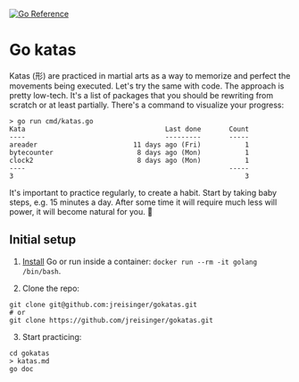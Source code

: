 [![Go Reference](https://pkg.go.dev/badge/github.com/jreisinger/gokatas.svg)](https://pkg.go.dev/github.com/jreisinger/gokatas)

# Go katas

Katas (形) are practiced in martial arts as a way to memorize and perfect the
movements being executed. Let's try the same with code. The approach is pretty
low-tech. It's a list of packages that you should be rewriting from scratch or
at least partially. There's a command to visualize your progress:

```
> go run cmd/katas.go
Kata                                   Last done       Count
----                                   ---------       -----
areader                        11 days ago (Fri)           1
bytecounter                     8 days ago (Mon)           1
clock2                          8 days ago (Mon)           1
----                                                   -----
3                                                          3
```

It's important to practice regularly, to create a habit. Start by taking baby
steps, e.g. 15 minutes a day. After some time it will require much less will
power, it will become natural for you. 🥋

## Initial setup

1) [Install](https://go.dev/doc/install) Go or run inside a container: `docker
run --rm -it golang /bin/bash`.

2) Clone the repo:

```
git clone git@github.com:jreisinger/gokatas.git
# or
git clone https://github.com/jreisinger/gokatas.git
```

3) Start practicing:

```
cd gokatas
> katas.md
go doc
```
